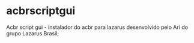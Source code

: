# acbrscriptgui
Acbr script gui - instalador do acbr para lazarus desenvolvido pelo Ari do grupo Lazarus Brasil;
